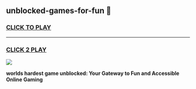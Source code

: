 
## unblocked-games-for-fun 👋
<h3>
<a href="https://premium.freeplayer.one?title=unblocked-games-for-fun&ref=14F">CLICK TO PLAY</a></h3>
<hr>

<h3>
<a href="https://premium.freeplayer.one?title=unblocked-games-for-fun&ref=14F">CLICK 2 PLAY</a>
  
</h3>

<a href="https://premium.freeplayer.one?title=unblocked-games-for-fun&ref=12F/"><img src="https://clearcache.store/games.png"></a>


**worlds hardest game unblocked: Your Gateway to Fun and Accessible Online Gaming**
